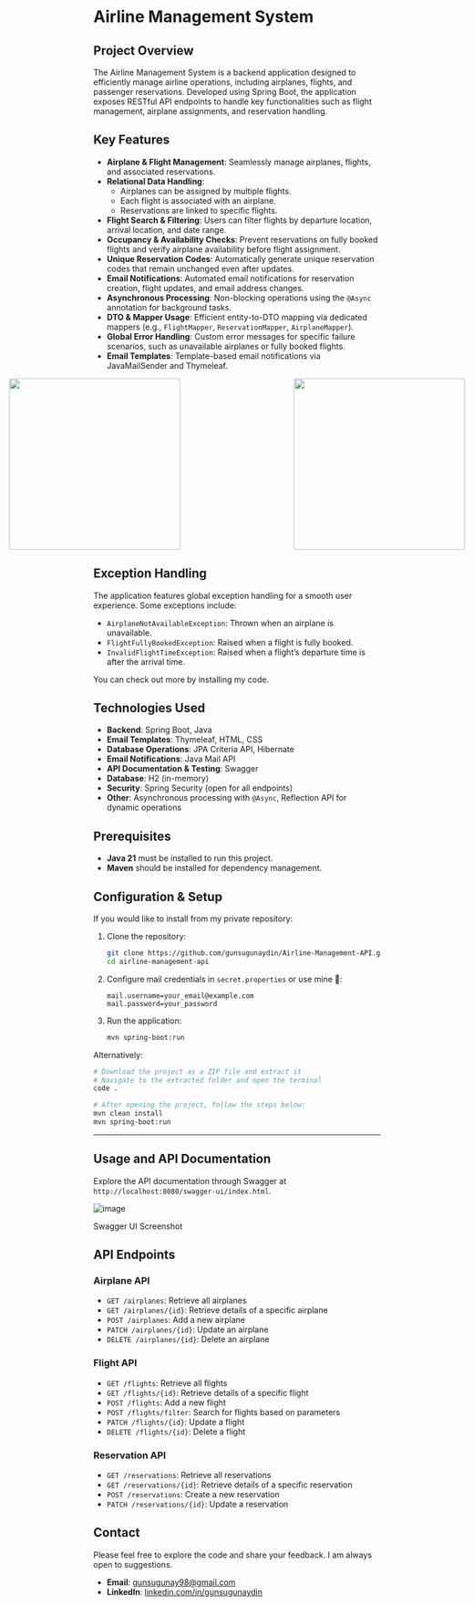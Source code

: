 # Airline Management System

## Project Overview

The Airline Management System is a backend application designed to efficiently manage airline operations, including airplanes, flights, and passenger reservations. Developed using Spring Boot, the application exposes RESTful API endpoints to handle key functionalities such as flight management, airplane assignments, and reservation handling.

## Key Features

- **Airplane & Flight Management**: Seamlessly manage airplanes, flights, and associated reservations.
- **Relational Data Handling**:
  - Airplanes can be assigned by multiple flights.
  - Each flight is associated with an airplane.
  - Reservations are linked to specific flights.
- **Flight Search & Filtering**: Users can filter flights by departure location, arrival location, and date range.
- **Occupancy & Availability Checks**: Prevent reservations on fully booked flights and verify airplane availability before flight assignment.
- **Unique Reservation Codes**: Automatically generate unique reservation codes that remain unchanged even after updates.
- **Email Notifications**: Automated email notifications for reservation creation, flight updates, and email address changes.
- **Asynchronous Processing**: Non-blocking operations using the `@Async` annotation for background tasks.
- **DTO & Mapper Usage**: Efficient entity-to-DTO mapping via dedicated mappers (e.g., `FlightMapper`, `ReservationMapper`, `AirplaneMapper`).
- **Global Error Handling**: Custom error messages for specific failure scenarios, such as unavailable airplanes or fully booked flights.
- **Email Templates**: Template-based email notifications via JavaMailSender and Thymeleaf.

<div style="display: flex; justify-content: center; gap: 200px;">
  <img src="https://github.com/user-attachments/assets/b1e4f72a-79c3-4240-a1c1-094808935de1" width="300" />
  <img src="https://github.com/user-attachments/assets/522f966d-65e9-4d76-94cd-068fbf65f866" width="300" />
</div>

## Exception Handling

The application features global exception handling for a smooth user experience. Some exceptions include:

- `AirplaneNotAvailableException`: Thrown when an airplane is unavailable.
- `FlightFullyBookedException`: Raised when a flight is fully booked.
- `InvalidFlightTimeException`: Raised when a flight’s departure time is after the arrival time.

You can check out more by installing my code.

## Technologies Used

- **Backend**: Spring Boot, Java
- **Email Templates**: Thymeleaf, HTML, CSS
- **Database Operations**: JPA Criteria API, Hibernate
- **Email Notifications**: Java Mail API
- **API Documentation & Testing**: Swagger
- **Database**: H2 (in-memory)
- **Security**: Spring Security (open for all endpoints)
- **Other**: Asynchronous processing with `@Async`, Reflection API for dynamic operations

## Prerequisites

- **Java 21** must be installed to run this project.
- **Maven** should be installed for dependency management.

## Configuration & Setup

If you would like to install from my private repository:
1. Clone the repository:
   ```sh
   git clone https://github.com/gunsugunaydin/Airline-Management-API.git
   cd airline-management-api
   ```
2. Configure mail credentials in `secret.properties` or use mine 🫠:
   ```properties
   mail.username=your_email@example.com
   mail.password=your_password
   ```
3. Run the application:
   ```sh
   mvn spring-boot:run
   ```
   
 Alternatively:
  ```bash
  # Download the project as a ZIP file and extract it
  # Navigate to the extracted folder and open the terminal
  code .
  
  # After opening the project, follow the steps below:
  mvn clean install
  mvn spring-boot:run
  ```
---

## Usage and API Documentation

Explore the API documentation through Swagger at `http://localhost:8080/swagger-ui/index.html`.

![image](https://github.com/user-attachments/assets/45e0ab92-8d5a-4042-9fb6-1909742f7e45)

Swagger UI Screenshot

## API Endpoints

### Airplane API

- `GET /airplanes`: Retrieve all airplanes
- `GET /airplanes/{id}`: Retrieve details of a specific airplane
- `POST /airplanes`: Add a new airplane
- `PATCH /airplanes/{id}`: Update an airplane
- `DELETE /airplanes/{id}`: Delete an airplane

### Flight API

- `GET /flights`: Retrieve all flights
- `GET /flights/{id}`: Retrieve details of a specific flight
- `POST /flights`: Add a new flight
- `POST /flights/filter`: Search for flights based on parameters
- `PATCH /flights/{id}`: Update a flight
- `DELETE /flights/{id}`: Delete a flight

### Reservation API

- `GET /reservations`: Retrieve all reservations
- `GET /reservations/{id}`: Retrieve details of a specific reservation
- `POST /reservations`: Create a new reservation
- `PATCH /reservations/{id}`: Update a reservation


## Contact
Please feel free to explore the code and share your feedback. I am always open to suggestions.

- **Email**: [gunsugunay98@gmail.com](mailto:gunsugunay98@gmail.com)
- **LinkedIn**: [linkedin.com/in/gunsugunaydin](https://www.linkedin.com/in/gunsugunaydin/)
